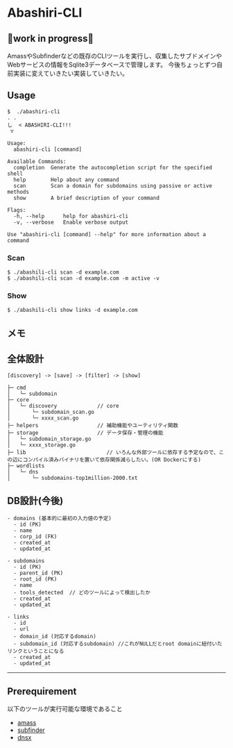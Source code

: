 # Abashiri-CLI
## 🚧work in progress🚧

AmassやSubfinderなどの既存のCLIツールを実行し、収集したサブドメインやWebサービスの情報をSqlite3データベースで管理します。
今後ちょっとずつ自前実装に変えていきたい実装していきたい。

## Usage
```
$  ./abashiri-cli 
. . 
し  < ABASHIRI-CLI!!!
 ▽

Usage:
  abashiri-cli [command]

Available Commands:
  completion  Generate the autocompletion script for the specified shell
  help        Help about any command
  scan        Scan a domain for subdomains using passive or active methods
  show        A brief description of your command

Flags:
  -h, --help      help for abashiri-cli
  -v, --verbose   Enable verbose output

Use "abashiri-cli [command] --help" for more information about a command
```
### Scan

```
$ ./abashili-cli scan -d example.com
$ ./abashili-cli scan -d example.com -m active -v
```

### Show
```
$ ./abashili-cli show links -d example.com
```

## メモ

## 全体設計

```
[discovery] -> [save] -> [filter] -> [show]
```

```
├─ cmd
│   └─ subdomain
├─ core
│   └─ discovery             // core
│       └─ subdomain_scan.go
│       └─ xxxx_scan.go
├─ helpers                   // 補助機能やユーティリティ関数
├─ storage                   // データ保存・管理の機能
│   └─ subdomain_storage.go
│   └─ xxxx_storage.go
├─ lib                          // いろんな外部ツールに依存する予定なので、この辺にコンパイル済みバイナリを置いて依存関係減らしたい。(OR Dockerにする)
├─ wordlists
│   └─ dns
│       └─ subdomains-top1million-2000.txt
```


## DB設計(今後)

```
- domains (基本的に最初の入力値の予定)
  - id (PK)
  - name
  - corp_id (FK)
  - created_at
  - updated_at

- subdomains
  - id (PK)
  - parent_id (PK)
  - root_id (PK)
  - name
  - tools_detected  // どのツールによって検出したか
  - created_at
  - updated_at

- links
  - id
  - url 
  - domain_id (対応するdomain)
  - subdomain_id (対応するsubdomain) //これがNULLだとroot domainに紐付いたリンクということになる 
  - created_at
  - updated_at
```


---

## Prerequirement
以下のツールが実行可能な環境であること
- [amass](https://github.com/owasp-amass/amass)
- [subfinder](https://github.com/projectdiscovery/subfinder)
- [dnsx](https://github.com/projectdiscovery/dnsx)


